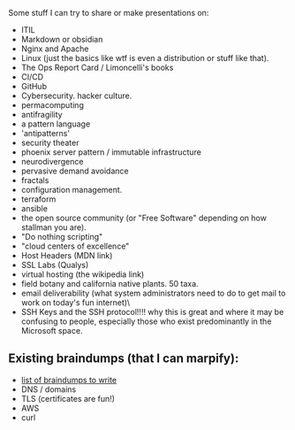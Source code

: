 Some stuff I can try to share or make presentations on:

- ITIL
- Markdown or obsidian
- Nginx and Apache
- Linux (just the basics like wtf is even a distribution or stuff like that).
- The Ops Report Card / Limoncelli's books
- CI/CD
- GitHub
- Cybersecurity. hacker culture.
- permacomputing
- antifragility
- a pattern language
- 'antipatterns'
- security theater
- phoenix server pattern / immutable infrastructure
- neurodivergence
- pervasive demand avoidance
- fractals
- configuration management. 
- terraform
- ansible
- the open source community (or "Free Software" depending on how stallman you are).
- "Do nothing scripting"
- "cloud centers of excellence"
- Host Headers (MDN link)
- SSL Labs (Qualys) 
- virtual hosting (the wikipedia link) 
- field botany and california native plants. 50 taxa.
- email deliverability (what system administrators need to do to get mail to work on today's fun internet)\
- SSH Keys and the SSH protocol!!!! why this is great and where it may be confusing to people, especially those who exist predominantly in the Microsoft space. 


## Existing braindumps (that I can marpify):

- [list of braindumps to write](https://gist.github.com/jleibowitz-lacpw/425425d5c87575046954e08c78b98e13)
- DNS / domains
- TLS (certificates are fun!)
- AWS
- curl

